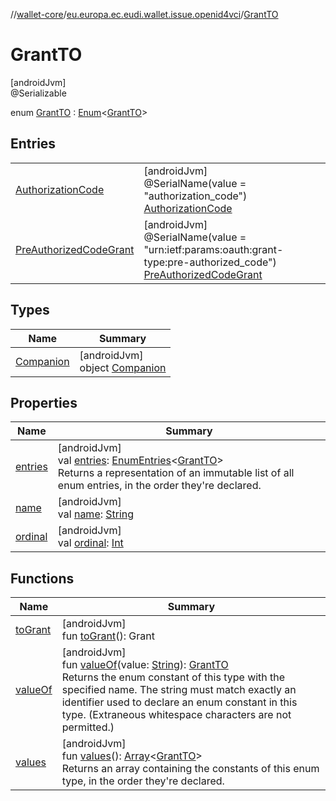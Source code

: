 //[wallet-core](../../../index.md)/[eu.europa.ec.eudi.wallet.issue.openid4vci](../index.md)/[GrantTO](index.md)

# GrantTO

[androidJvm]\
@Serializable

enum [GrantTO](index.md) : [Enum](https://kotlinlang.org/api/latest/jvm/stdlib/kotlin-stdlib/kotlin/-enum/index.html)&lt;[GrantTO](index.md)&gt;

## Entries

| | |
|---|---|
| [AuthorizationCode](-authorization-code/index.md) | [androidJvm]<br>@SerialName(value = &quot;authorization_code&quot;)<br>[AuthorizationCode](-authorization-code/index.md) |
| [PreAuthorizedCodeGrant](-pre-authorized-code-grant/index.md) | [androidJvm]<br>@SerialName(value = &quot;urn:ietf:params:oauth:grant-type:pre-authorized_code&quot;)<br>[PreAuthorizedCodeGrant](-pre-authorized-code-grant/index.md) |

## Types

| Name | Summary |
|---|---|
| [Companion](-companion/index.md) | [androidJvm]<br>object [Companion](-companion/index.md) |

## Properties

| Name | Summary |
|---|---|
| [entries](entries.md) | [androidJvm]<br>val [entries](entries.md): [EnumEntries](https://kotlinlang.org/api/latest/jvm/stdlib/kotlin-stdlib/kotlin.enums/-enum-entries/index.html)&lt;[GrantTO](index.md)&gt;<br>Returns a representation of an immutable list of all enum entries, in the order they're declared. |
| [name](-pre-authorized-code-grant/index.md#-372974862%2FProperties%2F1615067946) | [androidJvm]<br>val [name](-pre-authorized-code-grant/index.md#-372974862%2FProperties%2F1615067946): [String](https://kotlinlang.org/api/latest/jvm/stdlib/kotlin-stdlib/kotlin/-string/index.html) |
| [ordinal](-pre-authorized-code-grant/index.md#-739389684%2FProperties%2F1615067946) | [androidJvm]<br>val [ordinal](-pre-authorized-code-grant/index.md#-739389684%2FProperties%2F1615067946): [Int](https://kotlinlang.org/api/latest/jvm/stdlib/kotlin-stdlib/kotlin/-int/index.html) |

## Functions

| Name | Summary |
|---|---|
| [toGrant](to-grant.md) | [androidJvm]<br>fun [toGrant](to-grant.md)(): Grant |
| [valueOf](value-of.md) | [androidJvm]<br>fun [valueOf](value-of.md)(value: [String](https://kotlinlang.org/api/latest/jvm/stdlib/kotlin-stdlib/kotlin/-string/index.html)): [GrantTO](index.md)<br>Returns the enum constant of this type with the specified name. The string must match exactly an identifier used to declare an enum constant in this type. (Extraneous whitespace characters are not permitted.) |
| [values](values.md) | [androidJvm]<br>fun [values](values.md)(): [Array](https://kotlinlang.org/api/latest/jvm/stdlib/kotlin-stdlib/kotlin/-array/index.html)&lt;[GrantTO](index.md)&gt;<br>Returns an array containing the constants of this enum type, in the order they're declared. |
